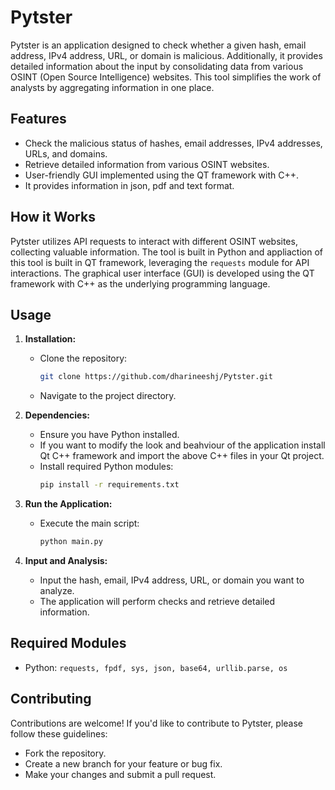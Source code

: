 # Pytster

Pytster is an application designed to check whether a given hash, email address, IPv4 address, URL, or domain is malicious. Additionally, it provides detailed information about the input by consolidating data from various OSINT (Open Source Intelligence) websites. This tool simplifies the work of analysts by aggregating information in one place.

## Features

- Check the malicious status of hashes, email addresses, IPv4 addresses, URLs, and domains.
- Retrieve detailed information from various OSINT websites.
- User-friendly GUI implemented using the QT framework with C++.
- It provides information in json, pdf and text format.

## How it Works

Pytster utilizes API requests to interact with different OSINT websites, collecting valuable information. The tool is built in Python and appliaction of this tool is built in QT framework, leveraging the `requests` module for API interactions. The graphical user interface (GUI) is developed using the QT framework with C++ as the underlying programming language.

## Usage

1. **Installation:**
   - Clone the repository:
     ```bash
     git clone https://github.com/dharineeshj/Pytster.git
     ```
   - Navigate to the project directory.

2. **Dependencies:**
   - Ensure you have Python installed.
   - If you want to modify the look and beahviour of the application install Qt C++ framework and import the above C++ files in your Qt project.
   - Install required Python modules:
     ```bash
     pip install -r requirements.txt
     ```

3. **Run the Application:**
   - Execute the main script:
     ```bash
     python main.py
     ```

4. **Input and Analysis:**
   - Input the hash, email, IPv4 address, URL, or domain you want to analyze.
   - The application will perform checks and retrieve detailed information.

## Required Modules

- Python: `requests, fpdf, sys, json, base64, urllib.parse, os`

## Contributing

Contributions are welcome! If you'd like to contribute to Pytster, please follow these guidelines:
- Fork the repository.
- Create a new branch for your feature or bug fix.
- Make your changes and submit a pull request.

